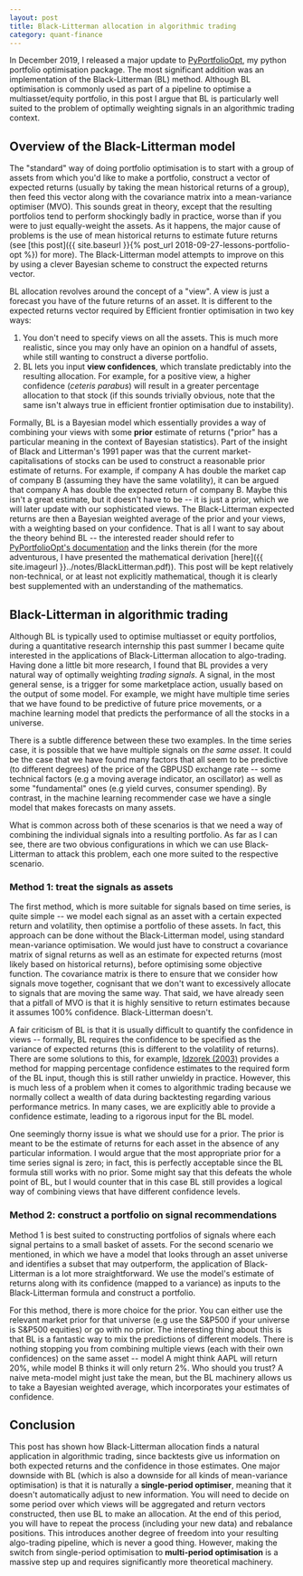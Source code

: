 ```yaml
---
layout: post
title: Black-Litterman allocation in algorithmic trading
category: quant-finance
---
```


In December 2019, I released a major update to [PyPortfolioOpt](https://github.com/robertmartin8/PyPortfolioOpt), my python portfolio optimisation package. The most significant addition was an implementation of the Black-Litterman (BL) method. Although BL optimisation is commonly used as part of a pipeline to optimise a multiasset/equity portfolio, in this post I argue that BL is particularly well suited to the problem of optimally weighting signals in an algorithmic trading context. 
<!--more-->

## Overview of the Black-Litterman model 

The "standard" way of doing portfolio optimisation is to start with a group of assets from which you'd like to make a portfolio, construct a vector of expected returns (usually by taking the mean historical returns of a group), then feed this vector along with the covariance matrix into a mean-variance optimiser (MVO). This sounds great in theory, except that the resulting portfolios tend to perform shockingly badly in practice, worse than if you were to just equally-weight the assets. As it happens, the major cause of problems is the use of mean historical returns to estimate future returns (see [this post]({{ site.baseurl }}{% post_url 2018-09-27-lessons-portfolio-opt %}) for more). The Black-Litterman model attempts to improve on this by using a clever Bayesian scheme to construct the expected returns vector. 

BL allocation revolves around the concept of a "view". A view is just a forecast you have of the future returns of an asset. It is different to the expected returns vector required by Efficient frontier optimisation in two key ways:

1. You don't need to specify views on all the assets. This is much more realistic, since you may only have an opinion on a handful of assets, while still wanting to construct a diverse portfolio.
2. BL lets you input **view confidences**, which translate predictably into the resulting allocation. For example, for a positive view, a higher confidence (*ceteris parabus*) will result in a greater percentage allocation to that stock (if this sounds trivially obvious, note that the same isn't always true in efficient frontier optimisation due to instability).

Formally, BL is a Bayesian model which essentially provides a way of combining your views with some **prior** estimate of returns ("prior" has a particular meaning in the context of Bayesian statistics). Part of the insight of Black and Litterman's 1991 paper was that the current market-capitalisations of stocks can be used to construct a reasonable prior estimate of returns. For example, if company A has double the market cap of company B (assuming they have the same volatility), it can be argued that company A has double the expected return of company B. Maybe this isn't a great estimate, but it doesn't have to be -- it is just a prior, which we will later update with our sophisticated views. The Black-Litterman expected returns are then a Bayesian weighted average of the prior and your views, with a weighting based on your confidence. That is all I want to say about the theory behind BL -- the interested reader should refer to [PyPortfolioOpt's documentation](https://pyportfolioopt.readthedocs.io/en/latest/BlackLitterman.html) and the links therein (for the more adventurous, I have presented the mathematical derivation [here]({{ site.imageurl }}../notes/BlackLitterman.pdf)). This post will be kept relatively non-technical, or at least not explicitly mathematical, though it is clearly best supplemented with an understanding of the mathematics. 


## Black-Litterman in algorithmic trading

Although BL is typically used to optimise multiasset or equity portfolios, during a quantitative research internship this past summer I became quite interested in the applications of Black-Litterman allocation to algo-trading. Having done a little bit more research, I found that BL provides a very natural way of optimally weighting *trading signals*. A signal, in the most general sense, is a trigger for some marketplace action, usually based on the output of some model. For example, we might have multiple time series that we have found to be predictive of future price movements, or a machine learning model that predicts the performance of all the stocks in a universe.

There is a subtle difference between these two examples. In the time series case, it is possible that we have multiple signals on *the same asset*. It could be the case that we have found many factors that all seem to be predictive (to different degrees) of the price of the GBPUSD exchange rate -- some technical factors (e.g a moving average indicator, an oscillator) as well as some "fundamental" ones (e.g yield curves, consumer spending). By contrast, in the machine learning recommender case we have a single model that makes forecasts on many assets. 

What is common across both of these scenarios is that we need a way of combining the individual signals into a resulting portfolio. As far as I can see, there are two obvious configurations in which we can use Black-Litterman to attack this problem, each one more suited to the respective scenario.

### Method 1: treat the signals as assets 

The first method, which is more suitable for signals based on time series, is quite simple -- we  model each signal as an asset with a certain expected return and volatility, then optimise a portfolio of these assets. In fact, this approach can be done without the Black-Litterman model, using standard mean-variance optimisation. We would just have to construct a covariance matrix of signal returns as well as an estimate for expected returns (most likely based on historical returns), before optimising some objective function. The covariance matrix is there to ensure that we consider how signals move together, cognisant that we don't want to excessively allocate to signals that are moving the same way. That said, we have already seen that a pitfall of MVO is that it is highly sensitive to return estimates because it assumes 100% confidence. Black-Litterman doesn't.

A fair criticism of BL is that it is usually difficult to quantify the confidence in views -- formally, BL requires the confidence to be specified as the variance of expected returns (this is different to the volatility of returns). There are some solutions to this, for example, [Idzorek (2003)](https://faculty.fuqua.duke.edu/~charvey/Teaching/BA453_2006/Idzorek_onBL.pdf) provides a method for mapping percentage confidence estimates to the required form of the BL input, though this is still rather unwieldy in practice. However, this is much less of a problem when it comes to algorithmic trading because we normally collect a wealth of data during backtesting regarding various performance metrics. In many cases, we are explicitly able to provide a confidence estimate, leading to a rigorous input for the BL model. 

One seemingly thorny issue is what we should use for a prior. The prior is meant to be the estimate of returns for each asset in the absence of any particular information. I would argue that the most appropriate prior for a time series signal is zero; in fact, this is perfectly acceptable since the BL formula still works with no prior. Some might say that this defeats the whole point of BL, but I would counter that in this case BL still provides a logical way of combining views that have different confidence levels. 

### Method 2: construct a portfolio on signal recommendations

Method 1 is best suited to constructing portfolios of signals where each signal pertains to a small basket of assets. For the second scenario we mentioned, in which we have a model that looks through an asset universe and identifies a subset that may outperform, the application of Black-Litterman is a lot more straightforward. We use the model's estimate of returns along with its confidence (mapped to a variance) as inputs to the Black-Litterman formula and construct a portfolio.

For this method, there is more choice for the prior. You can either use the relevant market prior for that universe (e.g use the S&P500 if your universe is S&P500 equities) or go with no prior. The interesting thing about this is that BL is a fantastic way to mix the predictions of different models. There is nothing stopping you from combining multiple views (each with their own confidences) on the same asset -- model A might think AAPL will return 20%, while model B thinks it will only return 2%. Who should you trust? A naive meta-model might just take the mean, but the BL machinery allows us to take a Bayesian weighted average, which incorporates your estimates of confidence. 


## Conclusion

This post has shown how Black-Litterman allocation finds a natural application in algorithmic trading, since backtests give us information on both expected returns and the confidence in those estimates. One major downside with BL (which is also a downside for all kinds of mean-variance optimisation) is that it is naturally a **single-period optimiser**, meaning that it doesn't automatically adjust to new information. You will need to decide on some period over which views will be aggregated and return vectors constructed, then use BL to make an allocation. At the end of this period, you will have to repeat the process (including your new data) and rebalance positions. This introduces another degree of freedom into your resulting algo-trading pipeline, which is never a good thing. However, making the switch from single-period optimisation to **multi-period optimisation** is a massive step up and requires significantly more theoretical machinery. 